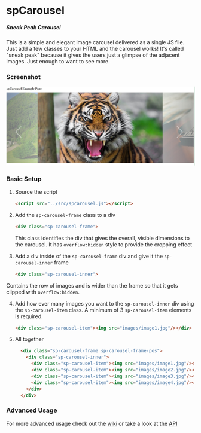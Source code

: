 # spCarousel
##### *Sneak Peak Carousel*

This is a simple and elegant image carousel delivered as a single JS file.  Just add a few classes to your HTML and the carousel works!  It's called "sneak peak" because it gives the users just a glimpse of the adjacent images.  Just enough to want to see more.

### Screenshot
![spCarousel Screenshot](https://raw.githubusercontent.com/matiascodesal/spCarousel/master/screenshot.jpg "spCarousel Screenshot")

### Basic Setup
1. Source the script
   ```html
   <script src="../src/spcarousel.js"></script>
   ```

2. Add the `sp-carousel-frame` class to a div
   ```html
   <div class="sp-carousel-frame">
   ```
   This class identifies the div that gives the overall, visible dimensions to the carousel.  It has `overflow:hidden` style to provide the cropping effect

3. Add a div inside of the `sp-carousel-frame` div and give it the `sp-carousel-inner` frame
   ```html
   <div class="sp-carousel-inner">
   ```
  Contains the row of images and is wider than the frame so that it gets clipped with `overflow:hidden`.

4. Add how ever many images you want to the `sp-carousel-inner` div using the `sp-carousel-item` class.  A minimum of 3 `sp-carousel-item` elements is required.  
   ```html
   <div class="sp-carousel-item"><img src="images/image1.jpg"/></div>
   ```
5. All together

   ```html
     <div class="sp-carousel-frame sp-carousel-frame-pos">    
       <div class="sp-carousel-inner">   
         <div class="sp-carousel-item"><img src="images/image1.jpg"/></div>   
         <div class="sp-carousel-item"><img src="images/image2.jpg"/></div>   
         <div class="sp-carousel-item"><img src="images/image3.jpg"/></div>   
         <div class="sp-carousel-item"><img src="images/image4.jpg"/></div>   
       </div>   
     </div> 
   ```   

### Advanced Usage
For more advanced usage check out the [wiki](https://github.com/matiascodesal/spCarousel/wiki) or take a look at the [API](https://github.com/matiascodesal/spCarousel/wiki/API)

